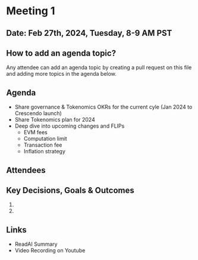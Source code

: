 # Meeting 1

## Date: Feb 27th, 2024, Tuesday, 8-9 AM PST

## How to add an agenda topic?
Any attendee can add an agenda topic by creating a pull request on this file and adding more topics in the agenda below.

## Agenda

- Share governance & Tokenomics OKRs for the current cyle (Jan 2024 to Crescendo launch)
- Share Tokenomics plan for 2024
- Deep dive into upcoming changes and FLIPs
    - EVM fees
    - Computation limit
    - Transaction fee
    - Inflation strategy

## Attendees


## Key Decisions, Goals & Outcomes

1.
2.

## Links
- ReadAI Summary
- Video Recording on Youtube
